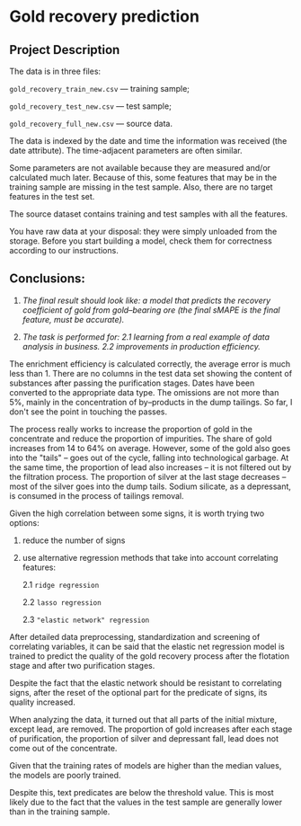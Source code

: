 # Gold recovery prediction

## Project Description

The data is in three files:

`gold_recovery_train_new.csv` — training sample;

`gold_recovery_test_new.csv` — test sample;

`gold_recovery_full_new.csv` — source data.

The data is indexed by the date and time the information was received (the date attribute). The time-adjacent parameters are often similar.

Some parameters are not available because they are measured and/or calculated much later. Because of this, some features that may be in the training sample are missing in the test sample. Also, there are no target features in the test set.

The source dataset contains training and test samples with all the features.

You have raw data at your disposal: they were simply unloaded from the storage. Before you start building a model, check them for correctness according to our instructions.

## Conclusions:

1. *The final result should look like: a model that predicts the recovery coefficient of gold from gold–bearing ore (the final sMAPE is the final feature, must be accurate).*

2. *The task is performed for:
    2.1 learning from a real example of data analysis in business.
    2.2 improvements in production efficiency.*


The enrichment efficiency is calculated correctly, the average error is much less than 1. There are no columns in the test data set showing the content of substances after passing the purification stages. Dates have been converted to the appropriate data type. The omissions are not more than 5%, mainly in the concentration of by–products in the dump tailings. So far, I don't see the point in touching the passes.

The process really works to increase the proportion of gold in the concentrate and reduce the proportion of impurities. The share of gold increases from 14 to 64% on average. However, some of the gold also goes into the "tails" – goes out of the cycle, falling into technological garbage. At the same time, the proportion of lead also increases – it is not filtered out by the filtration process. The proportion of silver at the last stage decreases – most of the silver goes into the dump tails. Sodium silicate, as a depressant, is consumed in the process of tailings removal.
    
Given the high correlation between some signs, it is worth trying two options:

1. reduce the number of signs
2. use alternative regression methods that take into account correlating features:

    2.1 `ridge regression`
    
    2.2 `lasso regression`
    
    2.3 `"elastic network" regression`


After detailed data preprocessing, standardization and screening of correlating variables, it can be said that the elastic net regression model is trained to predict the quality of the gold recovery process after the flotation stage and after two purification stages.
 
 Despite the fact that the elastic network should be resistant to correlating signs, after the reset of the optional part for the predicate of signs, its quality increased. 
 
 When analyzing the data, it turned out that all parts of the initial mixture, except lead, are removed. The proportion of gold increases after each stage of purification, the proportion of silver and depressant fall, lead does not come out of the concentrate. 

 Given that the training rates of models are higher than the median values, the models are poorly trained.

 Despite this, text predicates are below the threshold value. This is most likely due to the fact that the values in the test sample are generally lower than in the training sample.
